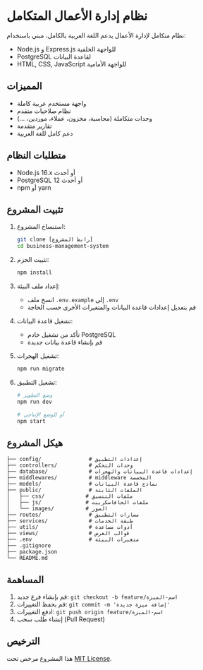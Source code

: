 # نظام إدارة الأعمال المتكامل

نظام متكامل لإدارة الأعمال يدعم اللغة العربية بالكامل، مبني باستخدام:
- Node.js و Express.js للواجهة الخلفية
- PostgreSQL لقاعدة البيانات
- HTML, CSS, JavaScript للواجهة الأمامية

## المميزات
- واجهة مستخدم عربية كاملة
- نظام صلاحيات متقدم
- وحدات متكاملة (محاسبة، مخزون، عملاء، موردين، ...)
- تقارير متقدمة
- دعم كامل للغة العربية

## متطلبات النظام
- Node.js 16.x أو أحدث
- PostgreSQL 12 أو أحدث
- npm أو yarn

## تثبيت المشروع

1. استنساخ المشروع:
   ```bash
   git clone [رابط المشروع]
   cd business-management-system
   ```

2. تثبيت الحزم:
   ```bash
   npm install
   ```

3. إعداد ملف البيئة:
   - انسخ ملف `.env.example` إلى `.env`
   - قم بتعديل إعدادات قاعدة البيانات والمتغيرات الأخرى حسب الحاجة

4. تشغيل قاعدة البيانات:
   - تأكد من تشغيل خادم PostgreSQL
   - قم بإنشاء قاعدة بيانات جديدة

5. تشغيل الهجرات:
   ```bash
   npm run migrate
   ```

6. تشغيل التطبيق:
   ```bash
   # وضع التطوير
   npm run dev

   # أو للوضع الإنتاجي
   npm start
   ```

## هيكل المشروع

```
├── config/               # إعدادات التطبيق
├── controllers/          # وحدات التحكم
├── database/             # إعدادات قاعدة البيانات والهجرات
├── middlewares/          # middleware المخصصة
├── models/               # نماذج قاعدة البيانات
├── public/               # الملفات الثابتة
│   ├── css/             # ملفات التنسيق
│   ├── js/              # ملفات الجافاسكريبت
│   └── images/          # الصور
├── routes/               # مسارات التطبيق
├── services/             # طبقة الخدمات
├── utils/                # أدوات مساعدة
├── views/                # قوالب العرض
├── .env                  # متغيرات البيئة
├── .gitignore
├── package.json
└── README.md
```

## المساهمة
1. قم بإنشاء فرع جديد: `git checkout -b feature/اسم-الميزة`
2. قم بحفظ التغييرات: `git commit -m 'إضافة ميزة جديدة'`
3. ادفع التغييرات: `git push origin feature/اسم-الميزة`
4. إنشاء طلب سحب (Pull Request)

## الترخيص
هذا المشروع مرخص تحت [MIT License](LICENSE).
